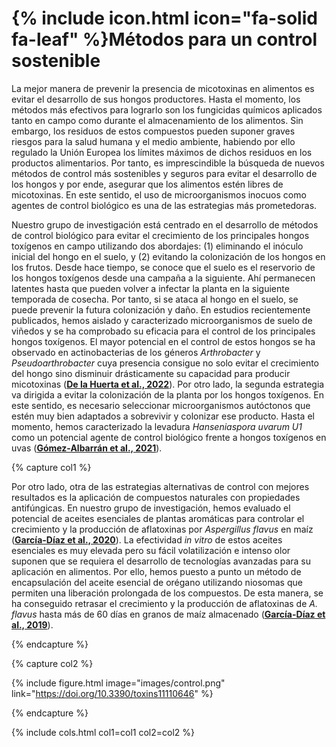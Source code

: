 ---
---

# {% include icon.html icon="fa-solid fa-leaf" %}Métodos para un control sostenible

La mejor manera de prevenir la presencia de micotoxinas en alimentos es evitar el desarrollo de sus hongos productores. Hasta el momento, los métodos más efectivos para lograrlo son los fungicidas químicos aplicados tanto en campo como durante el almacenamiento de los alimentos. Sin embargo, los residuos de estos compuestos pueden suponer graves riesgos para la salud humana y el medio ambiente, habiendo por ello regulado la Unión Europea los límites máximos de dichos residuos en los productos alimentarios. Por tanto, es imprescindible la búsqueda de nuevos métodos de control más sostenibles y seguros para evitar el desarrollo de los hongos y por ende, asegurar que los alimentos estén libres de micotoxinas. En este sentido, el uso de microorganismos inocuos como agentes de control biológico es una de las estrategias más prometedoras.

Nuestro grupo de investigación está centrado en el desarrollo de métodos de control biológico para evitar el crecimiento de los principales hongos toxígenos en campo utilizando dos abordajes: (1) eliminando el inóculo inicial del hongo en el suelo, y (2) evitando la colonización de los hongos en los frutos. Desde hace tiempo, se conoce que el suelo es el reservorio de los hongos toxígenos desde una campaña a la siguiente. Ahí permanecen latentes hasta que pueden volver a infectar la planta en la siguiente temporada de cosecha. Por tanto, si se ataca al hongo en el suelo, se puede prevenir la futura colonización y daño. En estudios recientemente publicados, hemos aislado y caracterizado microorganismos de suelo de viñedos y se ha comprobado su eficacia para el control de los principales hongos toxígenos. El mayor potencial en el control de estos hongos se ha observado en actinobacterias de los géneros _Arthrobacter_ y _Pseudoarthrobacter_ cuya presencia consigue no solo evitar el crecimiento del hongo sino disminuir drásticamente su capacidad para producir micotoxinas ([**De la Huerta et al., 2022**](https://doi.org/10.3390/jof8111136)). Por otro lado, la segunda estrategia va dirigida a evitar la colonización de la planta por los hongos toxígenos. En este sentido, es necesario seleccionar microorganismos autóctonos que estén muy bien adaptados a sobrevivir y colonizar ese producto. Hasta el momento, hemos caracterizado la levadura _Hanseniaspora uvarum U1_ como un potencial agente de control biológico frente a hongos toxígenos en uvas ([**Gómez-Albarrán et al., 2021**](https://doi.org/10.3390/toxins13090649)).

{% capture col1 %}

Por otro lado, otra de las estrategias alternativas de control con mejores resultados es la aplicación de compuestos naturales con propiedades antifúngicas. En nuestro grupo de investigación, hemos evaluado el potencial de aceites esenciales de plantas aromáticas para controlar el crecimiento y la producción de aflatoxinas por _Aspergillus flavus_ en maíz ([**García-Díaz et al., 2020**](https://doi.org/10.3390/toxins12030142)). La efectividad _in vitro_ de estos aceites esenciales es muy elevada pero su fácil volatilización e intenso olor suponen que se requiera el desarrollo de tecnologías avanzadas para su aplicación en alimentos. Por ello, hemos puesto a punto un método de encapsulación del aceite esencial de orégano utilizando niosomas que permiten una liberación prolongada de los compuestos. De esta manera, se ha conseguido retrasar el crecimiento y la producción de aflatoxinas de _A. flavus_ hasta más de 60 días en granos de maíz almacenado ([**García-Díaz et al., 2019**](https://doi.org/10.3390/toxins11110646)).

{% endcapture %}

{% capture col2 %}

{%
  include figure.html
  image="images/control.png"
  link="https://doi.org/10.3390/toxins11110646"
%}

{% endcapture %}

{% include cols.html col1=col1 col2=col2 %}